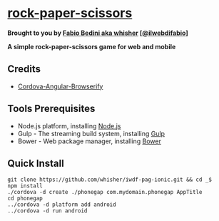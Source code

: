 # [rock-paper-scissors](https://github.com/whisher/rock-paper-scissors/)


**Brought to you by [Fabio Bedini aka whisher](http://ilwebdifabio.it) [[@ilwebdifabio](https://twitter.com/ilwebdifabio)]**

**A simple rock-paper-scissors game for web and mobile**

## Credits
* [Cordova-Angular-Browserify](https://github.com/whisher/angular-bootstrap-cordova-seed)


## Tools Prerequisites
* Node.js platform, installing [Node.js](http://www.nodejs.org/download/)
* Gulp - The streaming build system, installing [Gulp](http://gulpjs.com/)
* Bower - Web package manager, installing [Bower](http://bower.io/)



## Quick Install
    git clone https://github.com/whisher/iwdf-pag-ionic.git && cd _$
    npm install
    ./cordova -d create ./phonegap com.mydomain.phonegap AppTitle
    cd phonegap
    ../cordova -d platform add android
    ../cordova -d run android
    